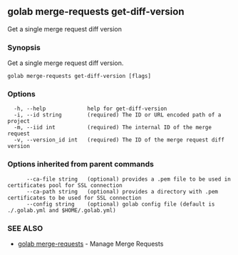 ## golab merge-requests get-diff-version

Get a single merge request diff version

### Synopsis


Get a single merge request diff version.

```
golab merge-requests get-diff-version [flags]
```

### Options

```
  -h, --help             help for get-diff-version
  -i, --id string        (required) The ID or URL encoded path of a project
  -m, --iid int          (required) The internal ID of the merge request
  -v, --version_id int   (required) The ID of the merge request diff version
```

### Options inherited from parent commands

```
      --ca-file string   (optional) provides a .pem file to be used in certificates pool for SSL connection
      --ca-path string   (optional) provides a directory with .pem certificates to be used for SSL connection
      --config string    (optional) golab config file (default is ./.golab.yml and $HOME/.golab.yml)
```

### SEE ALSO
* [golab merge-requests](golab_merge-requests.md)	 - Manage Merge Requests

